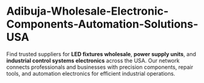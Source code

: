 # Adibuja-Wholesale-Electronic-Components-Automation-Solutions-USA
Find trusted suppliers for **LED fixtures wholesale**, **power supply units**, and **industrial control systems electronics** across the USA. Our network connects professionals and businesses with precision components, repair tools, and automation electronics for efficient industrial operations.
